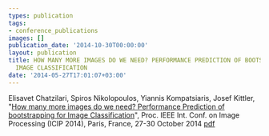 ```yaml
---
types: publication
tags:
- conference_publications
images: []
publication_date: '2014-10-30T00:00:00'
layout: publication
title: HOW MANY MORE IMAGES DO WE NEED? PERFORMANCE PREDICTION OF BOOTSTRAPPING FOR
  IMAGE CLASSIFICATION
date: '2014-05-27T17:01:07+03:00'
---
```

Elisavet Chatzilari, Spiros Nikolopoulos, Yiannis Kompatsiaris, Josef Kittler, "<a href="https://dx.doi.org/10.1109/ICIP.2014.7025864">How many more images do we need? Performance Prediction of bootstrapping for Image Classification</a>", Proc. IEEE Int. Conf. on Image Processing (ICIP 2014), Paris, France, 27-30 October 2014 <a href="/files/Chatzilari_ICIP2014_PersonalCopy.pdf">pdf</a>
